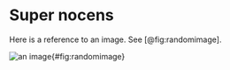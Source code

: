 # Super nocens

Here is a reference to an image. See [@fig:randomimage].

![an image](images/image.jpg){#fig:randomimage}
